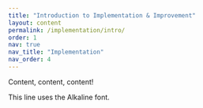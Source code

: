 ```yaml
---
title: "Introduction to Implementation & Improvement"
layout: content
permalink: /implementation/intro/
order: 1
nav: true
nav_title: "Implementation"
nav_order: 4
---
```


Content, content, content!


<span class="sustainamo-script">This line uses the Alkaline font.</span>


